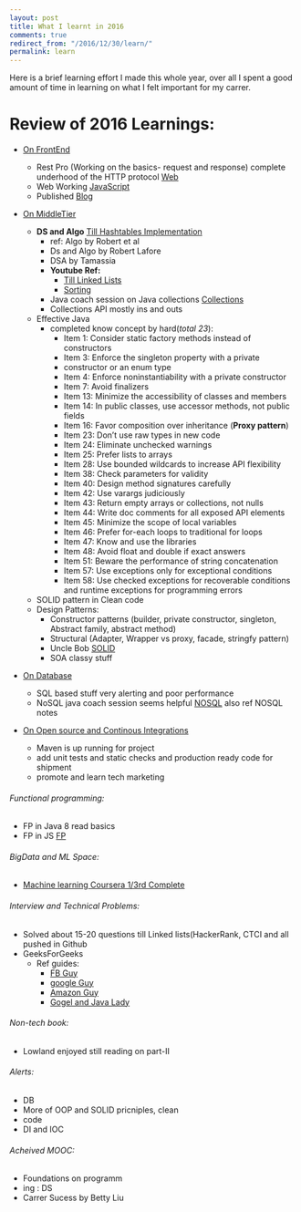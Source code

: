 ```yaml
---
layout: post
title: What I learnt in 2016
comments: true
redirect_from: "/2016/12/30/learn/"
permalink: learn
---
```


Here is a brief learning effort I made this whole year, over all I spent a good amount of time in learning on what I felt important
for my carrer.
# Review of 2016 Learnings:

- [On FrontEnd]() 
	- Rest Pro (Working on the basics- request and response) complete underhood of      the HTTP protocol [Web](https://medium.freecodecamp.com/how-the-web-works-a-primer-for-newcomers-to-web-development-or-anyone-really-b4584e63585c#.xux65stp3)
	- Web Working [JavaScript](https://www3.ntu.edu.sg/home/ehchua/programming/index.html)
	- Published [Blog](https://mohamedi.github.io/)

- [On MiddleTier]() 
	-  **DS and Algo** [Till Hashtables Implementation](https://github.com/mohamedi/java-learnings)
		-  ref: Algo by Robert et al
		-  Ds and Algo by Robert Lafore
		-  DSA by Tamassia
		- **Youtube Ref:**
			- [Till Linked Lists](https://www.youtube.com/channel/UCQ8RQM0RF_jeZgsB2qlAG1w)
			- [Sorting](https://www.youtube.com/channel/UClEEsT7DkdVO_fkrBw0OTrA)
		- Java coach session on Java collections [Collections](https://bitbucket.org/hrytsenko/javase-handouts)
		- Collections API mostly ins and outs
   - Effective Java 
	   - completed know concept by hard(*total 23*):
		   - Item 1: Consider static factory methods instead of constructors 
			- Item 3: Enforce the singleton property with a private
			- constructor or an enum type 
			- Item 4: Enforce noninstantiability with a private constructor 
			- Item 7: Avoid finalizers
			- Item 13: Minimize the accessibility of classes and members 
			- Item 14: In public classes, use accessor methods, not public fields
			- Item 16: Favor composition over inheritance (**Proxy pattern**)
			- Item 23: Don’t use raw types in new code 
			- Item 24: Eliminate unchecked warnings
			- Item 25: Prefer lists to arrays
			- Item 28: Use bounded wildcards to increase API flexibility
			- Item 38: Check parameters for validity
			- Item 40: Design method signatures carefully
			- Item 42: Use varargs judiciously
			- Item 43: Return empty arrays or collections, not nulls
			- Item 44: Write doc comments for all exposed API elements
			- Item 45: Minimize the scope of local variables 
			- Item 46: Prefer for-each loops to traditional for loops 
			- Item 47: Know and use the libraries 
			- Item 48: Avoid float and double if exact answers
			- Item 51: Beware the performance of string concatenation
			- Item 57: Use exceptions only for exceptional conditions 
			- Item 58: Use checked exceptions for recoverable conditions and runtime exceptions for programming errors
	- SOLID pattern in Clean code
	- Design Patterns:
		- Constructor patterns (builder, private constructor, singleton, Abstract family, abstract method)
		- Structural (Adapter, Wrapper vs proxy, facade, stringfy pattern)
		- Uncle Bob [SOLID](https://www.youtube.com/watch?v=QHnLmvDxGTY)
		- SOA classy stuff
		
- [On Database]()
	- SQL based stuff very alerting and poor performance
	- NoSQL java coach session seems helpful [NOSQL](https://bitbucket.org/hrytsenko/javase-handouts) also ref NOSQL notes

- [On Open source and Continous Integrations]()
	- Maven is up running for project
	- add unit tests and static checks and production ready code for shipment
	- promote and learn tech marketing

###### Functional programming:
- FP in Java 8 read basics
-  FP in JS [FP](https://www.youtube.com/watch?v=e-5obm1G_FY)

###### BigData and ML Space:
- [Machine learning Coursera 1/3rd Complete](https://www.coursera.org/learn/machine-learning/home/assignments)


###### Interview and Technical Problems:
- Solved about 15-20 questions till Linked lists(HackerRank, CTCI and all pushed in Github
- GeeksForGeeks
	- Ref guides:
		- [FB Guy](http://www.mohsinali.net/)
		- [google Guy](https://github.com/jwasham/google-interview-university)
		- [Amazon Guy](https://www.youtube.com/channel/UCZLJf_R2sWyUtXSKiKlyvAw)
		- [Gogel and Java Lady](https://github.com/shruthinayak/DataStructures)


###### Non-tech book:
- Lowland enjoyed still reading on part-II 

###### Alerts:
- DB
- More of OOP and SOLID pricniples, clean
- code
- DI and IOC

###### Acheived MOOC:
- Foundations on programm
- ing : DS
- Carrer Sucess by Betty Liu